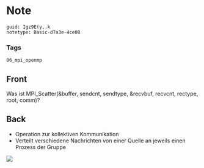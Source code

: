 # Note
```
guid: Igz9E(y,.k
notetype: Basic-d7a3e-4ce08
```

### Tags
```
06_mpi_openmp
```

## Front
Was ist MPI_Scatter(&buffer, sendcnt, sendtype, &recvbuf, recvcnt, rectype, root, comm)?

## Back
<div>
<div><ul>
<li>Operation zur kollektiven Kommunikation</li>
<li>Verteilt verschiedene Nachrichten von einer Quelle an jeweils einen Prozess der Gruppe</li></ul></div></div><img src="70600270.png">
